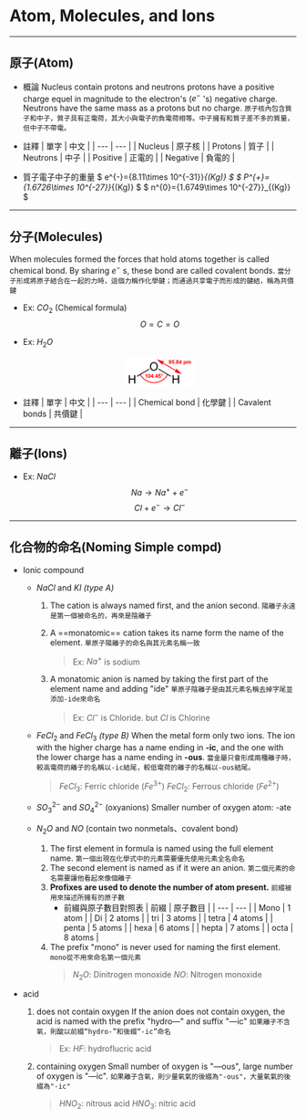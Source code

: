 # Atom, Molecules, and Ions

---

## 原子(Atom)

* 概論
  Nucleus contain protons and neutrons protons have a positive charge equel in magnitude to the electron's ($e^{-}$ 's) negative charge. Neutrons have the same mass as a protons but no charge.
`原子核內包含質子和中子，質子具有正電荷，其大小與電子的負電荷相等。中子擁有和質子差不多的質量，但中子不帶電。`
* 註釋
  | 單字 | 中文 |
  | --- | --- |
  | Nucleus | 原子核 |
  | Protons | 質子 |
  | Neutrons | 中子 |
  | Positive | 正電的 |
  | Negative | 負電的 |

* 質子電子中子的重量
  $ e^{-}={8.11\times 10^{-31}}_{(Kg)} $
  $ P^{+}={1.6726\times 10^{-27}}_{(Kg)} $
  $ n^{0}={1.6749\times 10^{-27}}_{(Kg)} $

---

## 分子(Molecules)

When molecules formed the forces that hold atoms together is called chemical bond. By sharing $e^{-}$ s, these bond are called covalent bonds.
`當分子形成將原子結合在一起的力時，這個力稱作化學鍵；而通過共享電子而形成的鍵結，稱為共價鍵`

* Ex: $CO_2$ (Chemical formula)
  $$O=C=O$$
* Ex: $H_2O$<div align="center"> <img src=Pictrue/Water-2D-labelled.png width=25% /><div>

* 註釋
  | 單字 | 中文 |
  | --- | --- |
  | Chemical bond | 化學鍵 |
  | Cavalent bonds | 共價鍵 |

---

## 離子(Ions)

* Ex: $NaCl$
$$ Na\to Na^++e^- $$ $$ Cl+e^-\to Cl^- $$

---

## 化合物的命名(Noming Simple compd)<!-- Compd是Compouds的國際縮寫 -->

* Ionic compound

  * $NaCl$ and $KI$ _(type A)_

    1. The cation is always named first, and the anion second.
        `陽離子永遠是第一個被命名的，再來是陰離子`

    2. A ==monatomic== cation takes its name form the name of the element.<!-- Monatomic由 Mono+Atomic 組成，其中 mono 表"單一個"， atomic 表"原子的" -->
    `單原子陽離子的命名與其元素名稱一致`
        >Ex: $Na^+$ is sodium
    3. A monatomic anion is named by taking the first part of the element name and adding "ide"
    `單原子陰離子是由其元素名稱去掉字尾並添加-ide來命名`
        >Ex: $Cl^-$ is Chloride. but $Cl$ is Chlorine

  * $FeCl_2$ and $FeCl_3$ _(type B)_
    When the metal form only two ions. The ion with the higher charge has a name ending in **-ic**, and the one with the lower charge has a name ending in **-ous**.
    `當金屬只會形成兩種離子時，較高電荷的離子的名稱以-ic結尾，較低電荷的離子的名稱以-ous結尾。`
      >$FeCl_3$: Ferric chloride ($Fe^{3+}$)
      >$FeCl_2$: Ferrous chloride ($Fe^{2+}$)
  * $SO^{2-}_3$ and $SO^{2-}_4$ (oxyanions)
    Smaller number of oxygen atom: -ate
  * $N_2O$ and $NO$ (contain two nonmetals、covalent bond)
    1. The first element in formula is named using the full element name.
      `第一個出現在化學式中的元素需要優先使用元素全名命名`
    2. The second element is named as if it were an anion.
      `第二個元素的命名需要讓他看起來像個離子`
    3. **Profixes are used to denote the number of atom present.**
      `前綴被用來描述所擁有的原子數`
       * 前綴與原子數目對照表
         | 前綴 | 原子數目 |
         | --- | --- |
         | Mono | 1 atom |
         | Di | 2 atoms |
         | tri | 3 atoms |
         | tetra | 4 atoms |
         | penta | 5 atoms |
         | hexa | 6 atoms |
         | hepta | 7 atoms |
         | octa | 8 atoms |
    4. The prefix "mono" is never used for naming the first element.
      `mono從不用來命名第一個元素`
        >$N_2O$: Dinitrogen monoxide
        >$NO$: Nitrogen monoxide
* acid
  1. does not contain oxygen
  If the anion does not contain oxygen, the acid is named with the prefix "hydro—" and suffix "—ic"
    `如果離子不含氧，則酸以前綴“hydro-”和後綴“-ic”命名`
      >Ex: $HF$: hydroflucric acid
  2. containing oxygen
    Small number of oxygen is "—ous", large number of oxygen is "—ic".
      `如果離子含氧，則少量氧氣的後綴為"-ous"，大量氧氣的後綴為"-ic"`
      >$HNO_2$: nitrous acid
      >$HNO_3$: nitric acid
